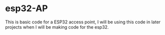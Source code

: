 # esp32-AP
This is basic code for a ESP32 access point, I will be using this code in later projects when I will be making code for the esp32.

